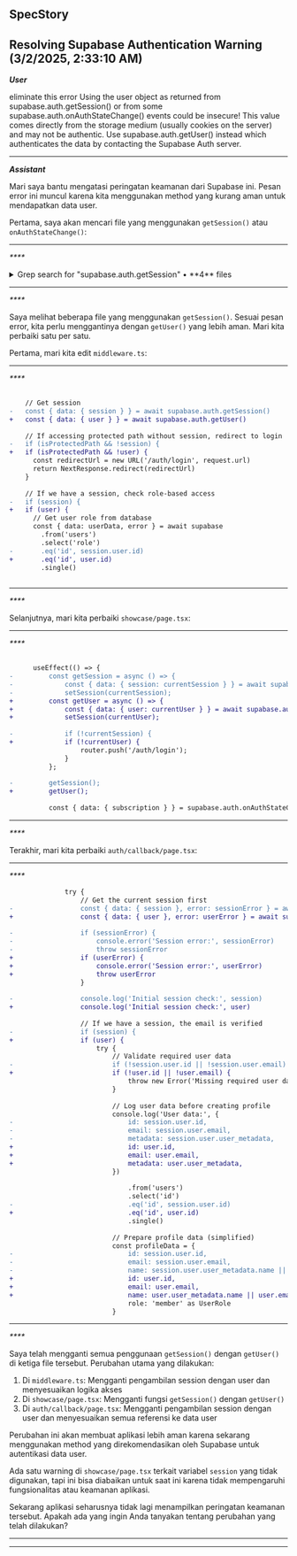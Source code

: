 ## SpecStory

## Resolving Supabase Authentication Warning (3/2/2025, 2:33:10 AM)

_**User**_

eliminate this error
Using the user object as returned from supabase.auth.getSession() or from some supabase.auth.onAuthStateChange() events could be insecure! This value comes directly from the storage medium (usually cookies on the server) and may not be authentic. Use supabase.auth.getUser() instead which authenticates the data by contacting the Supabase Auth server.

---

_**Assistant**_

Mari saya bantu mengatasi peringatan keamanan dari Supabase ini. Pesan error ini muncul karena kita menggunakan method yang kurang aman untuk mendapatkan data user. 

Pertama, saya akan mencari file yang menggunakan `getSession()` atau `onAuthStateChange()`:

---

_****_

<details>
            <summary>Grep search for "supabase.auth.getSession" • **4** files</summary>
        
| File | Line | Match |
|------|------|-------|
| `file:///Users/nilamsyambas/Downloads/rifqy/dev/Etalas/etalas-hackathon/src/middleware.ts` | L41 | `const { data: { session } } = await supabase.auth.getSession()` |
| `file:///Users/nilamsyambas/Downloads/rifqy/dev/Etalas/etalas-hackathon/src/app/showcase/page.tsx` | L74 | `const { data: { session: currentSession } } = await supabase.auth.getSession();` |
| `file:///Users/nilamsyambas/Downloads/rifqy/dev/Etalas/etalas-hackathon/src/app/auth/callback/page.tsx` | L24 | `const { data: { session }, error: sessionError } = await supabase.auth.getSession()` |
| `file:///Users/nilamsyambas/Downloads/rifqy/dev/Etalas/etalas-hackathon/src/app/showcase/page.tsx` | L74 | `const { data: { session: currentSession } } = await supabase.auth.getSession();` |

</details>

---

_****_



Saya melihat beberapa file yang menggunakan `getSession()`. Sesuai pesan error, kita perlu menggantinya dengan `getUser()` yang lebih aman. Mari kita perbaiki satu per satu.

Pertama, mari kita edit `middleware.ts`:

---

_****_

```diff
  
    // Get session
-   const { data: { session } } = await supabase.auth.getSession()
+   const { data: { user } } = await supabase.auth.getUser()
  
    // If accessing protected path without session, redirect to login
-   if (isProtectedPath && !session) {
+   if (isProtectedPath && !user) {
      const redirectUrl = new URL('/auth/login', request.url)
      return NextResponse.redirect(redirectUrl)
    }
  
    // If we have a session, check role-based access
-   if (session) {
+   if (user) {
      // Get user role from database
      const { data: userData, error } = await supabase
        .from('users')
        .select('role')
-       .eq('id', session.user.id)
+       .eq('id', user.id)
        .single()
  
```

---

_****_



Selanjutnya, mari kita perbaiki `showcase/page.tsx`:

---

_****_

```diff
  
      useEffect(() => {
-         const getSession = async () => {
-             const { data: { session: currentSession } } = await supabase.auth.getSession();
-             setSession(currentSession);
+         const getUser = async () => {
+             const { data: { user: currentUser } } = await supabase.auth.getUser();
+             setSession(currentUser);
  
-             if (!currentSession) {
+             if (!currentUser) {
                  router.push('/auth/login');
              }
          };
  
-         getSession();
+         getUser();
  
          const { data: { subscription } } = supabase.auth.onAuthStateChange((_event, session) => {
```

---

_****_



Terakhir, mari kita perbaiki `auth/callback/page.tsx`:

---

_****_

```diff
              try {
                  // Get the current session first
-                 const { data: { session }, error: sessionError } = await supabase.auth.getSession()
+                 const { data: { user }, error: userError } = await supabase.auth.getUser()
  
-                 if (sessionError) {
-                     console.error('Session error:', sessionError)
-                     throw sessionError
+                 if (userError) {
+                     console.error('Session error:', userError)
+                     throw userError
                  }
  
-                 console.log('Initial session check:', session)
+                 console.log('Initial session check:', user)
  
                  // If we have a session, the email is verified
-                 if (session) {
+                 if (user) {
                      try {
                          // Validate required user data
-                         if (!session.user.id || !session.user.email) {
+                         if (!user.id || !user.email) {
                              throw new Error('Missing required user data')
                          }
  
                          // Log user data before creating profile
                          console.log('User data:', {
-                             id: session.user.id,
-                             email: session.user.email,
-                             metadata: session.user.user_metadata,
+                             id: user.id,
+                             email: user.email,
+                             metadata: user.user_metadata,
                          })
  
                              .from('users')
                              .select('id')
-                             .eq('id', session.user.id)
+                             .eq('id', user.id)
                              .single()
  
                          // Prepare profile data (simplified)
                          const profileData = {
-                             id: session.user.id,
-                             email: session.user.email,
-                             name: session.user.user_metadata.name || session.user.email?.split('@')[0] || 'User',
+                             id: user.id,
+                             email: user.email,
+                             name: user.user_metadata.name || user.email?.split('@')[0] || 'User',
                              role: 'member' as UserRole
                          }
```

---

_****_



Saya telah mengganti semua penggunaan `getSession()` dengan `getUser()` di ketiga file tersebut. Perubahan utama yang dilakukan:

1. Di `middleware.ts`: Mengganti pengambilan session dengan user dan menyesuaikan logika akses
2. Di `showcase/page.tsx`: Mengganti fungsi `getSession()` dengan `getUser()`
3. Di `auth/callback/page.tsx`: Mengganti pengambilan session dengan user dan menyesuaikan semua referensi ke data user

Perubahan ini akan membuat aplikasi lebih aman karena sekarang menggunakan method yang direkomendasikan oleh Supabase untuk autentikasi data user.

Ada satu warning di `showcase/page.tsx` terkait variabel `session` yang tidak digunakan, tapi ini bisa diabaikan untuk saat ini karena tidak mempengaruhi fungsionalitas atau keamanan aplikasi.

Sekarang aplikasi seharusnya tidak lagi menampilkan peringatan keamanan tersebut. Apakah ada yang ingin Anda tanyakan tentang perubahan yang telah dilakukan?

---



---

